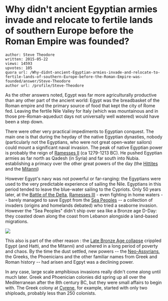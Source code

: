 # Why didn't ancient Egyptian armies invade and relocate to fertile lands of southern Europe before the Roman Empire was founded?

	author: Steve Theodore
	written: 2015-05-22
	views: 14593
	upvotes: 105
	quora url: /Why-didnt-ancient-Egyptian-armies-invade-and-relocate-to-fertile-lands-of-southern-Europe-before-the-Roman-Empire-was-founded/answer/Steve-Theodore
	author url: /profile/Steve-Theodore


As the other answers noted, Egypt was far more agriculturally productive than any other part of the ancient world: Egypt was the breadbasket of the Roman empire and the primary source of food that kept the city of Rome fed. Leaving the fertile Nile Valley for Italy (which was mountainous and in those pre-Roman-aqueduct days not universally well watered) would have been a step down.

There were other very practical impediments to Egyptian conquest. The main one is that during the heyday of the native Egyptian dynasties, nobody (particularly not the Egyptians, who were not great open-water sailors) could mount a significant naval invasion. The peak of native Egyptian power is probably the reign of [Ramesses II](http://en.wikipedia.org/wiki/Ramesses_II) (ca 1279-1213 BC). He pushed Egyptian armies as far north as Qadesh (in Syria) and far south into Nubia. establishing a primacy over the other great powers of the day (the [Hittites](http://en.wikipedia.org/wiki/Hittites) and the [Mitanni](http://en.wikipedia.org/wiki/Mitanni))

However Egypt's navy was not powerful or far-ranging: the Egyptians were used to the very predictable experience of sailing the Nile. Egyptians in this period tended to leave the blue-water sailing to the Cypriots. Only 50 years later, at the [Battle of the Delta](http://en.wikipedia.org/wiki/Battle_of_the_Delta), [Ramesses III](http://en.wikipedia.org/wiki/Ramesses_III) - even fighting in home waters -- barely managed to save Egypt from the [Sea Peoples](http://en.wikipedia.org/wiki/Sea_Peoples) -- a collection of invaders (origins and homelands debated) who tried a seaborne invasion. However the "Sea Peoples" didn't ship over sea like a Bronze age D-Day: they coasted down along the coast from Lebanon alongside a land-based migrations.



![](https://qph.fs.quoracdn.net/main-qimg-60f0c83d28d0268df571df13e28c7188-c)


This also is part of the other reason : the [Late Bronze Age collapse](http://en.wikipedia.org/wiki/Late_Bronze_Age_collapse) crippled Egypt (and Hatti, and the Mitanni) and ushered in a long period of poverty and chaos. By the time the dust settled, new powers -- the [Neo-Assyrians](http://en.wikipedia.org/wiki/Neo-Assyrian_Empire), the Greeks, the Phoenicians and the other familiar names from Greek and Roman history -- had arisen and Egpyt was a declining power.

In any case, large scale amphibious invasions really didn't come along until much later. Greek and Phoenician colonies did spring up all over the Mediterranean after the 8th century BC, but they were small affairs to begin with. The Greek colony at [Cyrene](http://en.wikipedia.org/wiki/Cyrene,_Libya), for example, started with only two shiploads, probably less than 250 colonists.

